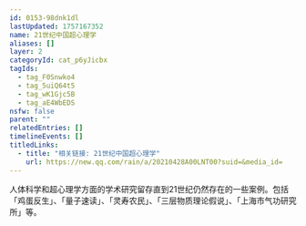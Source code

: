 ```yaml
---
id: 0153-98dnk1dl
lastUpdated: 1757167352
name: 21世纪中国超心理学
aliases: []
layer: 2
categoryId: cat_p6yJicbx
tagIds:
  - tag_F0Snwko4
  - tag_5uiQ64t5
  - tag_wK1Gjc5B
  - tag_aE4WbEDS
nsfw: false
parent: ""
relatedEntries: []
timelineEvents: []
titledLinks:
  - title: "相关链接: 21世纪中国超心理学"
    url: https://new.qq.com/rain/a/20210428A00LNT00?suid=&media_id=
---
```


人体科学和超心理学方面的学术研究留存直到21世纪仍然存在的一些案例。包括「鸡蛋反生」、「量子速读」、「灵寿农民」、「三层物质理论假说」、「上海市气功研究所」等。